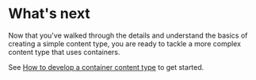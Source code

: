 # What's next

Now that you've walked through the details and understand the basics of creating a simple content type, you are ready to tackle a more complex content type that uses containers. 

See [How to develop a container content type](../how-to/how-to-create-container-content-type.md) to get started.